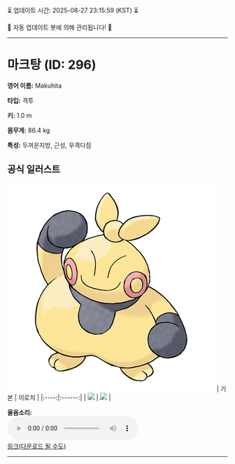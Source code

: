 
⏳ 업데이트 시간: 2025-08-27 23:15:59 (KST) ⏳

🤖 자동 업데이트 봇에 의해 관리됩니다! 🤖

---

# 마크탕 (ID: 296)
**영어 이름:** Makuhita

**타입:** 격투

**키:** 1.0 m

**몸무게:** 86.4 kg

**특성:** 두꺼운지방, 근성, 우격다짐

## 공식 일러스트
![](https://raw.githubusercontent.com/PokeAPI/sprites/master/sprites/pokemon/other/official-artwork/296.png)
| 기본 | 이로치 |
|:----:|:------:|
| <img src="http://play.pokemonshowdown.com/sprites/ani/makuhita.gif" width="200"> | <img src="https://raw.githubusercontent.com/PokeAPI/sprites/master/sprites/pokemon/shiny/296.png" width="200"> |

**울음소리:**<br><audio controls src="https://raw.githubusercontent.com/PokeAPI/cries/main/cries/pokemon/latest/296.ogg"></audio><br> [링크(다운로드 될 수도)](https://raw.githubusercontent.com/PokeAPI/cries/main/cries/pokemon/latest/296.ogg)


---
